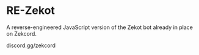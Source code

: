 # RE-Zekot
A reverse-engineered JavaScript version of the Zekot bot already in place on Zekcord.

discord.gg/zekcord
